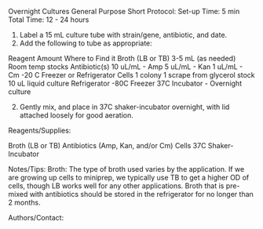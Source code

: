 Overnight Cultures
General Purpose Short Protocol:
Set-up Time: 5 min
Total Time: 12 - 24 hours

1.  Label a 15 mL culture tube with strain/gene, antibiotic, and date.
2.  Add the following to tube as appropriate:


Reagent
Amount
Where to Find it
Broth (LB or TB)
3-5 mL (as needed)
Room temp stocks
Antibiotic(s)
10 uL/mL - Amp
5 uL/mL - Kan
1 uL/mL - Cm
-20 C Freezer or Refrigerator
Cells
1 colony
1 scrape from glycerol stock
10 uL liquid culture
 Refrigerator
-80C Freezer
37C Incubator - Overnight culture

2. Gently mix, and place in 37C shaker-incubator overnight, with lid attached loosely for good aeration.

Reagents/Supplies:

Broth (LB or TB)
Antibiotics (Amp, Kan, and/or Cm)
Cells
37C Shaker-Incubator

Notes/Tips:
Broth:
The type of broth used varies by the application.  If we are growing up cells to miniprep, we typically use TB to get a higher OD of cells, though LB works well for any other applications.  Broth that is pre-mixed with antibiotics should be stored in the refrigerator for no longer than 2 months.

Authors/Contact: